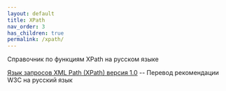 ```yaml
---
layout: default
title: XPath
nav_order: 3
has_children: true
permalink: /xpath/
---
```


Справочник по функциям XPath на русском языке

[Язык запросов XML Path (XPath) версия 1.0](https://xsltdev.ru/tr/xpath10/) -- Перевод рекомендации W3C на русский язык
